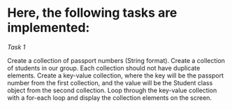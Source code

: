 # Here, the following tasks are implemented:

*Task 1*

Create a collection of passport numbers (String format).
Create a collection of students in our group.
Each collection should not have duplicate elements.
Create a key-value collection, where the key will be the passport number from the first collection, and the value will be the Student class object from the second collection.
Loop through the key-value collection with a for-each loop and display the collection elements on the screen.

